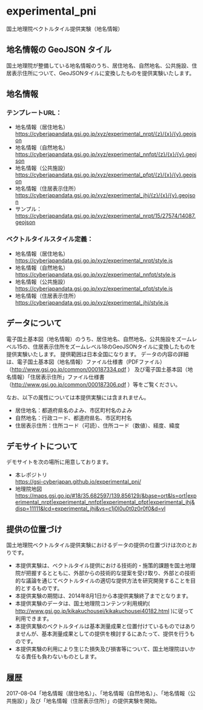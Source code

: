 experimental_pni
================
国土地理院ベクトルタイル提供実験（地名情報）

## 地名情報の GeoJSON タイル
国土地理院が整備している地名情報のうち、居住地名、自然地名、公共施設、住居表示住所について、GeoJSONタイルに変換したものを提供実験いたします。

## 地名情報
### テンプレートURL：
- 地名情報（居住地名）
https://cyberjapandata.gsi.go.jp/xyz/experimental_nrpt/{z}/{x}/{y}.geojson
- 地名情報（自然地名）
https://cyberjapandata.gsi.go.jp/xyz/experimental_nnfpt/{z}/{x}/{y}.geojson
- 地名情報（公共施設）
https://cyberjapandata.gsi.go.jp/xyz/experimental_pfpt/{z}/{x}/{y}.geojson
- 地名情報（住居表示住所）
https://cyberjapandata.gsi.go.jp/xyz/experimental_jhj/{z}/{x}/{y}.geojson
- サンプル：
https://cyberjapandata.gsi.go.jp/xyz/experimental_nrpt/15/27574/14087.geojson

### ベクトルタイルスタイル定義： 
- 地名情報（居住地名） 
https://cyberjapandata.gsi.go.jp/xyz/experimental_nrpt/style.js
- 地名情報（自然地名） 
https://cyberjapandata.gsi.go.jp/xyz/experimental_nnfpt/style.js
- 地名情報（公共施設） 
https://cyberjapandata.gsi.go.jp/xyz/experimental_pfpt/style.js
- 地名情報（住居表示住所） 
https://cyberjapandata.gsi.go.jp/xyz/experimental_jhj/style.js

## データについて
電子国土基本図（地名情報）のうち、居住地名、自然地名、公共施設をズームレベル15の、住居表示住所をズームレベル18のGeoJSONタイルに変換したものを提供実験いたします。
提供範囲は日本全国になります。
データの内容の詳細は、電子国土基本図（地名情報）ファイル仕様書（PDFファイル）（http://www.gsi.go.jp/common/000187334.pdf ）
及び電子国土基本図（地名情報）「住居表示住所」ファイル仕様書（http://www.gsi.go.jp/common/000187306.pdf ）等をご覧ください。

なお、以下の属性については本提供実験には含まれません。
- 居住地名：都道府県名のよみ、市区町村名のよみ  
- 自然地名：行政コード、都道府県名、市区町村名  
- 住居表示住所：住所コード（可読）、住所コード（数値）、経度、緯度  


## デモサイトについて
デモサイトを次の場所に用意しております。
- 本レポジトリ  
https://gsi-cyberjapan.github.io/experimental_pni/
- 地理院地図  
https://maps.gsi.go.jp/#18/35.682597/139.856129/&base=ort&ls=ort|experimental_nrpt|experimental_nnfpt|experimental_pfpt|experimental_jhj&disp=11111&lcd=experimental_jhj&vs=c1j0l0u0t0z0r0f0&d=vl

## 提供の位置づけ
国土地理院ベクトルタイル提供実験におけるデータの提供の位置づけは次のとおりです。
- 本提供実験は、ベクトルタイル提供における技術的・施策的課題を国土地理院が把握するとともに、外部からの技術的な提案を受け取り、外部との技術的な議論を通じてベクトルタイルの適切な提供方法を研究開発することを目的とするものです。
- 本提供実験の期間は、2014年8月1日から本提供実験終了までとなります。
- 本提供実験のデータは、国土地理院コンテンツ利用規約( http://www.gsi.go.jp/kikakuchousei/kikakuchousei40182.html )に従って利用できます。
- 本提供実験のベクトルタイルは基本測量成果と位置付けているものではありませんが、基本測量成果としての提供を検討するにあたって、提供を行うものです。
- 本提供実験の利用により生じた損失及び損害等について、国土地理院はいかなる責任も負わないものとします。

## 履歴
2017-08-04「地名情報（居住地名）」、「地名情報（自然地名）」、「地名情報（公共施設）」及び「地名情報（住居表示住所）」の提供実験を開始。
